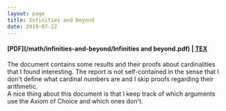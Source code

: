 ```yaml
---
layout: page
title: Infinities and beyond
date: 2019-07-22
---
```

#### [PDF](/math/infinities-and-beyond/Infinities and beyond.pdf) | [TEX](https://github.com/aryamanmaithani/math/tree/master/infinities-and-beyond)  
The document contains some results and their proofs about cardinalities that I found interesting. The report is not self-contained in the sense that I don't define what cardinal numbers are and I skip proofs regarding their arithmetic.  
A nice thing about this document is that I keep track of which arguments use the Axiom of Choice and which ones don't.